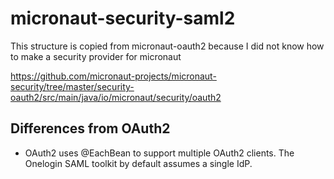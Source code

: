 # micronaut-security-saml2 #

This structure is copied from micronaut-oauth2 because I did not know how to make a security provider for micronaut

https://github.com/micronaut-projects/micronaut-security/tree/master/security-oauth2/src/main/java/io/micronaut/security/oauth2

## Differences from OAuth2 ##

- OAuth2 uses @EachBean to support multiple OAuth2 clients. The Onelogin SAML toolkit by default assumes a single IdP.
